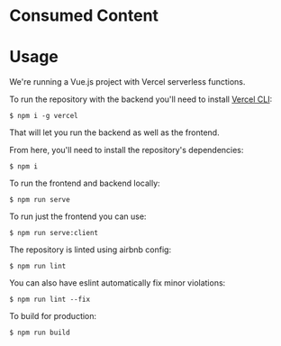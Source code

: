 # Consumed Content

# Usage

We're running a Vue.js project with Vercel serverless functions.

To run the repository with the backend you'll need to install [Vercel CLI](https://vercel.com/cli):

```
$ npm i -g vercel
```

That will let you run the backend as well as the frontend.

From here, you'll need to install the repository's dependencies:

```
$ npm i
```

To run the frontend and backend locally:

```
$ npm run serve
```

To run just the frontend you can use:

```
$ npm run serve:client
```

The repository is linted using airbnb config:

```
$ npm run lint
```

You can also have eslint automatically fix minor violations:

```
$ npm run lint --fix
```

To build for production:

```
$ npm run build
```
